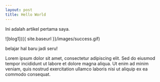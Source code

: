 ```yaml
---
layout: post
title: Hello World
---
```


Ini adalah artikel pertama saya.

![blog1]({{ site.baseurl }}/images/success.gif)

belajar hal baru jadi seru!

Lorem ipsum dolor sit amet, consectetur adipiscing elit. Sed do eiusmod tempor incididunt ut labore et dolore magna aliqua. Ut enim ad minim veniam, quis nostrud exercitation ullamco laboris nisi ut aliquip ex ea commodo consequat.
